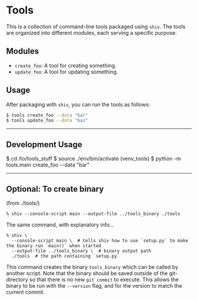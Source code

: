 
# Tools

This is a collection of command-line tools packaged using `shiv`. The tools are organized into different modules, each serving a specific purpose.

## Modules

- `create_foo`: A tool for creating something.
- `update_foo`: A tool for updating something.

## Usage

After packaging with `shiv`, you can run the tools as follows:

```bash
$ tools create_foo --data "bar"
$ tools update_foo --data "baz"
```

---


## Development Usage

$ cd /to/tools_stuff
$ source ./env/bin/activate
(venv_tools) $ python -m tools.main create_foo --data "bar"

---


## Optional: To create binary


(from ./tools/)  

```
% shiv --console-script main --output-file ../tools_binary ./tools
```

The same command, with explanatory info...

```
% shiv \
  --console-script main \  # tells shiv how to use `setup.py` to make the binary run `main()` when started
  --output-file ../tools_binary \  # binary output path
  ./tools  # the path containing `setup.py`
```

This command creates the binary `tools_binary` which can be called by another script. Note that the binary should be saved outside of the git-directory so that there is no new `git commit` to execute. This allows the binary to be run with the `--version` flag, and for the version to match the current commit.
